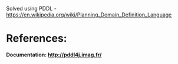 Solved using PDDL - https://en.wikipedia.org/wiki/Planning_Domain_Definition_Language

# References:

**Documentation: http://pddl4j.imag.fr/**
